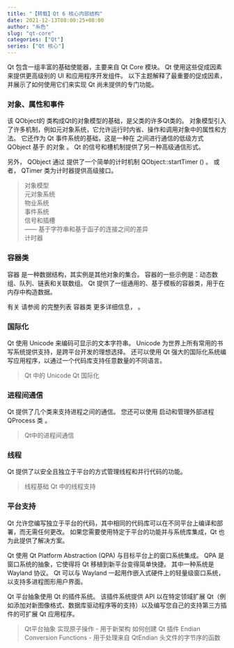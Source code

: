 ```yaml
---
title: "【转载】Qt 6 核心内部结构"
date: 2021-12-13T08:00:25+08:00
author: "糸色"
slug: "qt-core"
categories: ["Qt"]
series: ["Qt 核心"] 
---
```


Qt 包含一组丰富的基础使能器，主要来自 Qt Core 模块。 Qt 使用这些促成因素来提供更高级别的 UI 和应用程序开发组件。 以下主题解释了最重要的促成因素，并展示了如何使用它们来实现 Qt 尚未提供的专门功能。 

### 对象、属性和事件 

该 QObject的 类构成Qt的对象模型的基础，是父类的许多Qt类的。 对象模型引入了许多机制，例如元对象系统，它允许运行时内省、操作和调用对象中的属性和方法。 它还作为 Qt 事件系统的基础，这是一种在 之间进行通信的低级方式 QObject 基于 的对象 。 Qt 的信号和槽机制提供了另一种高级通信形式。

另外， QObject 通过 提供了一个简单的计时机制 QObject::startTimer () 。 或者， QTimer 类为计时器提供高级接口。 

> 对象模型  
> 元对象系统  
> 物业系统  
> 事件系统  
> 信号和插槽  
> —— 基于字符串和基于函子的连接之间的差异  
> 计时器  

### 容器类

容器 是一种数据结构，其实例是其他对象的集合。 容器的一些示例是：动态数组、队列、链表和关联数组。 Qt 提供了一组通用的、基于模板的容器类，用于在内存中构造数据。

有关 请参阅 的完整列表 容器类 更多详细信息， 。 

### 国际化

Qt 使用 Unicode 来编码可显示的文本字符串。 Unicode 为世界上所有常用的书写系统提供支持，是跨平台开发的理想选择。 还可以使用 Qt 强大的国际化系统编写应用程序，以通过一个代码库支持任意数量的不同语言。

> Qt 中的 Unicode
> Qt 国际化

### 进程间通信 

Qt 提供了几个类来支持进程之间的通信。 您还可以使用 启动和管理外部进程 QProcess 类 。

> Qt中的进程间通信

### 线程

Qt 提供了以安全且独立于平台的方式管理线程和并行代码的功能。

> 线程基础
> Qt 中的线程支持

### 平台支持 

Qt 允许您编写独立于平台的代码，其中相同的代码库可以在不同平台上编译和部署，而无需任何更改。 如果您需要使用特定于平台的功能并与系统库集成，Qt 也为此提供了解决方案。

Qt 使用 Qt Platform Abstraction (QPA) 与目标平台上的窗口系统集成。 QPA 是窗口系统的抽象，它使得将 Qt 移植到新平台变得简单快捷。 其中一种系统是 Wayland 协议。 Qt 可以与 Wayland 一起用作嵌入式硬件上的轻量级窗口系统，以支持多进程图形用户界面。

Qt 平台抽象使用 Qt 的插件系统。 该插件系统提供 API 以在特定领域扩展 Qt（例如添加对新图像格式、数据库驱动程序等的支持）以及编写您自己的支持第三方插件的可扩展 Qt 应用程序。

> Qt平台抽象
> 实现原子操作 - 用于新架构
> 如何创建 Qt 插件
> Endian Conversion Functions - 用于处理来自 QtEndian 头文件的字节序的函数
